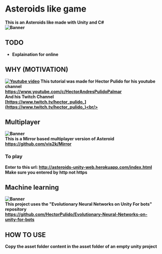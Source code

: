 # Asteroids like game
<b>This is an Asteroids like made with Unity and C#<b> <br/>
![Banner](img/img.gif) <br/>

## TODO
* Explaination for online</br>

## WHY (MOTIVATION)
[![Youtube video](https://img.youtube.com/vi/hA2QJfeh0C8/0.jpg)](https://www.youtube.com/watch?v=hA2QJfeh0C8)
This tutorial was made for <b>Hector Pulido</b> for his youtube channel <br/>
https://www.youtube.com/c/HectorAndresPulidoPalmar <br/>
And his Twitch Channel<br/>
[https://www.twitch.tv/hector_pulido_](https://www.twitch.tv/hector_pulido_)<br/>

## Multiplayer
![Banner](img/img_multiplayer.gif)<br/>
This is a Mirror based multiplayer version of Asteroid </br>
https://github.com/vis2k/Mirror
### To play
Enter to this url: http://asteroids-unity-web.herokuapp.com/index.html <br>
Make sure you entered by http not https

## Machine learning
![Banner](img/img_ml.gif)<br/>
This project uses the "Evolutionary Neural Networks on Unity For bots" repository<br/>
https://github.com/HectorPulido/Evolutionary-Neural-Networks-on-unity-for-bots


## HOW TO USE
Copy the asset folder content in the asset folder of an empty unity project
